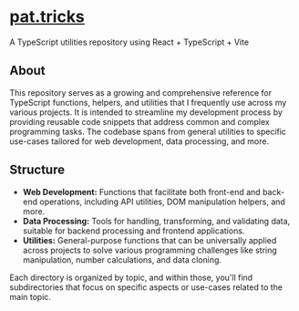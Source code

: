 # [pat.tricks](https://github.com/goodeats/pat.tricks)

A TypeScript utilities repository using React + TypeScript + Vite

## About

This repository serves as a growing and comprehensive reference for TypeScript functions, helpers, and utilities that I frequently use across my various projects. It is intended to streamline my development process by providing reusable code snippets that address common and complex programming tasks. The codebase spans from general utilities to specific use-cases tailored for web development, data processing, and more.

## Structure

- **Web Development:** Functions that facilitate both front-end and back-end operations, including API utilities, DOM manipulation helpers, and more.
- **Data Processing:** Tools for handling, transforming, and validating data, suitable for backend processing and frontend applications.
- **Utilities:** General-purpose functions that can be universally applied across projects to solve various programming challenges like string manipulation, number calculations, and data cloning.

Each directory is organized by topic, and within those, you'll find subdirectories that focus on specific aspects or use-cases related to the main topic.
